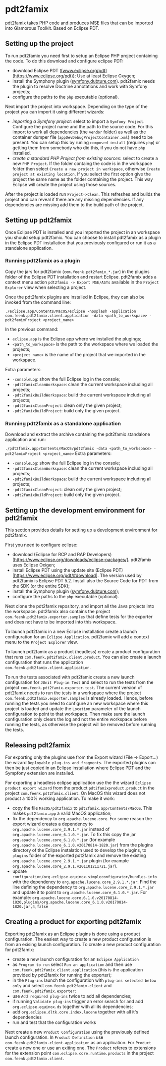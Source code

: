 # pdt2famix
pdt2famix takes PHP code and produces MSE files that can be imported into Glamorous Toolkit. Based on Eclipse PDT.


## Setting up the project 

To run pdt2famix you need first to setup an Eclipse PHP project containing the code. To do this download and configure eclipse PDT:

- download Eclipse PDT ([www.eclipse.org/pdt](https://www.eclipse.org/pdt)); Use at least Eclipse Oxygen;
- install the Symphony plugin ([symfony.dubture.com](http://symfony.dubture.com)). pdt2famix needs the plugin to resolve Doctrine annotations and work with Symfony projects;
- configure the paths to the `php` executable (optional).

Next import the project into workspace. Depending on the type of the project you can import it using different wizards:

- *importing a Symfony project*: select to import a `Symfony Project`. Configure the project name and the path to the source code. For this import to work all dependencies (the `vendor` folder) as well as the container dumper file (`appDevDebugProjectContainer.xml`) need to be present. You can setup this by runing `composed install` (requires `php`) or getting them from somebody who did this, if you do not have `php` installed.
- *create a standard PHP Project from existing sources*: select to create a new `PHP Project`. If the folder containg the code is in the workspace folder then select `Create a new project in workspace`, otherwise `Create project at existing location`. If you select the first option give the project the same name as the folder containing the project. This way Eclipse will create the project using those sources.

After the project is loaded run `Project->Clean`. This refreshes and builds the project and can reveal if there are any missing dependencies. If any dependencies are missing add them to the build path of the project.

## Setting up pdt2famix

Once Eclipse PDT is installed and you imported the project in an workspace you should setup pdt2famix. You can choose to install pdt2famix as a plugin in the Eclipse PDT installation that you previously configured or run it as a standalone application.

### Running pdt2famix as a plugin

Copy the jars for pdt2famix (`com.feenk.pdt2famix_*.jar`) in the plugins folder of the Eclipse PDT installation and restart Eclipse. pdt2famix adds a context menu action `pdt2famix -> Export MSE/ASTs` available in the  `Project Explorer` view when selecting a project.

Once the pdt2famix plugins are installed in Eclipse, they can also be invoked from the command line:

```./eclipse.app/Contents/MacOS/eclipse -nosplash -application com.feenk.pdt2famix.client.application -data <path_to_workspace> -pdt2famixProject <project_name>```

In the previous command:

- `eclipse.app` is the Eclipse app where we installed the plugings;
- `<path_to_workspace>` is the path to the workspace where we loaded the projects;
- `<project_name>` is the name of the project that we imported in the workspace.

Extra parameters:

- `-consoleLog`: show the full Eclipse log in the console;
- `-pdt2famixCleanWorkspace`: clean the current workspace including all projects;
- `-pdt2famixBuildWorkspace`: build the current workspace including all projects;
- `-pdt2famixCleanProject`: clean only the given project;
- `-pdt2famixBuildProject`: build only the given project.

### Running pdt2famix as a standalone application

Download and extract the archive containing the pdt2famix standalone application and run:

```./pdt2famix.app/Contents/MacOS/pdt2famix -data <path_to_workspace> -pdt2famixProject <project_name>```
Extra parameters:

- `-consoleLog`: show the full Eclipse log in the console;
- `-pdt2famixCleanWorkspace`: clean the current workspace including all projects;
- `-pdt2famixBuildWorkspace`: build the current workspace including all projects;
- `-pdt2famixCleanProject`: clean only the given project;
- `-pdt2famixBuildProject`: build only the given project.

## Setting up the development environment for pdt2famix

This section provides details for setting up a development environment for pdt2famix. 

First you need to configure eclipse:

- download (Eclipse for RCP and RAP Developers)[https://www.eclipse.org/downloads/eclipse-packages/]. pdt2famix uses Eclipse Oxigen;
- install Eclipse PDT using the update site (Eclipse PDT)[https://www.eclipse.org/pdt/#download]. The version used by pdt2famix is Eclipse PDT 5.2. Install also the Source Code for PDT from the SDK (or the entire SDK);
- install the Symphony plugin ([symfony.dubture.com](http://symfony.dubture.com));
- configure the paths to the `php` executable (optional).

Next clone the pdt2famix repository, and import all the Java projects into the workspace. pdt2famix also contains the project `com.feenk.pdt2famix.exporter.samples` that define tests for the exporter and does not have to be imported into this workspace.

To launch pdt2famix in a new Eclipse installation create a launch configuration for an `Eclipse Application`. pdt2famix will add a context menu to the `Project Explorer` view.

To launch pdt2famix as a product (headless) create a product configuration that runs `com.feenk.pdt2famix.client.product`. You can also create a launch configuration that runs the application `com.feenk.pdt2famix.client.application`.

To run the tests associated with pdt2famix create a new launch configuration for `JUnit Plug-in Test` and select to run the tests from the project `com.feenk.pdt2famix.exporter.test`. The current version of pdt2famix needs to run the tests in a workspace where the project `com.feenk.pdt2famix.exporter.samples` is already loaded. Hence, before running the tests you need to configure an new workspace where this project is loaded and update the `Location` parameter of the launch configuration to point to that workspace. Then make sure the launch configuration only clears the log and not the entire workspace before running the tests, as otherwise the project will be removed before running the tests.

## Releasing pdt2famix

For exporting only the plugins use from the Export wizard (File -> Export...) the wizard `Deployable plug-ins and fragments`. The exported plugins can then be just copied in an Eclipse installation where Eclipse PDT and the Sympfony extension are installed.

For exporting a headless eclipse application use the the wizard `Eclipse product export wizard` from the product `pdt2famixproduct.product` in the project `com.feenk.pdt2famix.client`. On MacOS this wizard does not product a 100% working application. To make it work:
- copy the file `MacOS/pdt2famix` to `pdt2famix.app/Contents/MacOS`. This makes `pdt2famix.app` a valid MacOS application;
- fix the dependency to `org.apache.lucene.core`. For some reason the export wizard creates a dependency to `org.apache.lucene.core_2.9.1.*.jar` instead of `org.apache.lucene.core_6.1.0.*.jar`. To fix this copy the jar `org.apache.lucene.core_6.1.0.*.jar` (for example `org.apache.lucene.core_6.1.0.v20170814-1820.jar`) from the plugins directory of the Eclipse instalation used to develop the plugins, to `plugins` folder of the exported pdt2famix and remove the existing `org.apache.lucene.core_2.9.1.*.jar` plugin (for example `org.apache.lucene.core_2.9.1.v201101211721.jar`). 
- update `configuration/org.eclipse.equinox.simpleconfigurator/bundles.info` with the dependency to `org.apache.lucene.core_2.9.1.*.jar`. Find the line defining the dependency to `org.apache.lucene.core_2.9.1.*.jar` and update it to point to `org.apache.lucene.core_6.1.0.*.jar`. For example: `org.apache.lucene.core,6.1.0.v20170814-1820,plugins/org.apache.lucene.core_6.1.0.v20170814-1820.jar,4,false`

## Creating a product for exporting pdt2famix

Exporting pdt2famix as an Eclipse plugins is done using a product configuration. The easiest way to create a new product configuration is from an exising launch configuration. To create a new product configuration for pdt2famix:

- create a new launch configuration for an `Eclipse Application`
- as `Program to run` select `Run an application` and then use `com.feenk.pdt2famix.client.application` (this is the application provided by pdt2famix for running the exporter);
- in the `Plug-ins` launch the configuration with `plug-ins selected below only` and select `com.feenk.pdt2famix.client` and `com.feenk.pdt2famix.exporter`;
- use `Add required plug-ins` twice to add all dependencies;
- if running `Validate plug-ins` trigger an error search for and add `org.eclipse.equinox.ds` together with all its dependencies;
- add `org.eclipse.dltk.core.index.lucene` together with all it's dependencies
- run and test that the configuration works

Next create a new `Product Configuration` using the previously defined launch configuration. In `Product Definition` use `com.feenk.pdt2famix.client.application` as an application. For `Product` create a new one or use an exiting one. The `Product` referes to extensions for the extension point `com.eclipse.core.runtime.products` in the project `com.feenk.pdt2famix.client`.
